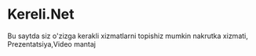 # Kereli.Net
Bu saytda siz o'zizga kerakli xizmatlarni topishiz mumkin nakrutka xizmati, Prezentatsiya,Video mantaj

